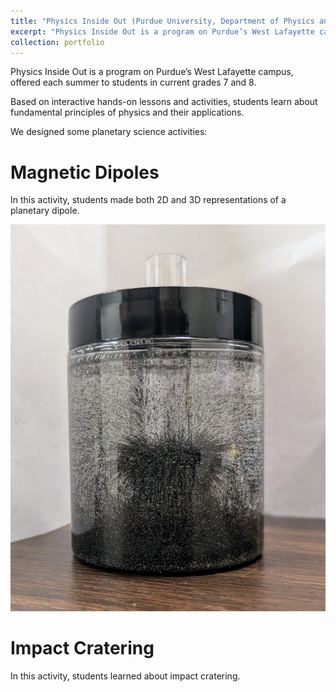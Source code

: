 ```yaml
---
title: "Physics Inside Out (Purdue University, Department of Physics and Astronomy)"
excerpt: "Physics Inside Out is a program on Purdue’s West Lafayette campus, offered each summer to students in current grades 7 and 8.<br/><img src='/images/pio-dipole.jpg' width='500'>"
collection: portfolio
---
```


Physics Inside Out is a program on Purdue’s West Lafayette campus, offered each summer to students in current grades 7 and 8.

Based on interactive hands-on lessons and activities, students learn about fundamental principles of physics and their applications.

We designed some planetary science activities:

Magnetic Dipoles
======
In this activity, students made both 2D and 3D representations of a planetary dipole.

![Iron filings in glycerin](images/pio-dipole.jpg)


Impact Cratering
======
In this activity, students learned about impact cratering. 
